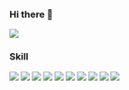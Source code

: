 ### Hi there 👋
<a href='https://nyocoing.tistory.com/notice/13' target='_blank'><img src="https://img.shields.io/badge/Tistory-FFFFFF?style=flat-square&logo=Tistory&logoColor=black"/></a>
### Skill
<img src="https://img.shields.io/badge/HTML-FFFFFF?style=flat-square&logo=HTML5&logoColor=E34F26"/>
<img src="https://img.shields.io/badge/CSS-FFFFFF?style=flat-square&logo=CSS3&logoColor=1572B6"/>
<img src="https://img.shields.io/badge/JAVASCRIPT-FFFFFF?style=flat-square&logo=JavaScript&logoColor=F7DF1E"/>
<img src="https://img.shields.io/badge/REACT-FFFFFF?style=flat-square&logo=React&logoColor=61DAFB"/>
<img src="https://img.shields.io/badge/SASS-FFFFFF?style=flat-square&logo=Sass&logoColor=CC6699"/>
<img src="https://img.shields.io/badge/REDUX-FFFFFF?style=flat-square&logo=Redux&logoColor=764ABC"/>
<img src="https://img.shields.io/badge/REACTQUERY-FFFFFF?style=flat-square&logo=ReactQuery&logoColor=FF4154"/>
<img src="https://img.shields.io/badge/STYLED-COMPONENT-FFFFFF?style=flat-square&logo=styled-component&logoColor=DB7093"/>
<img src="https://img.shields.io/badge/YARN-FFFFFF?style=flat-square&logo=Yarn&logoColor=2C8EBB"/>
<img src="https://img.shields.io/badge/TYPESCRIPT-FFFFFF?style=flat-square&logo=TypeScript&logoColor=3178C6"/>
